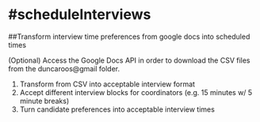 #scheduleInterviews
==================

##Transform interview time preferences from google docs into scheduled times

(Optional) 
Access the Google Docs API in order to download the CSV
files from the duncaroos@gmail folder.

1. Transform from CSV into acceptable interview format
2. Accept different interview blocks for coordinators 
(e.g. 15 minutes w/ 5 minute breaks)
3. Turn candidate preferences into acceptable interview
times
